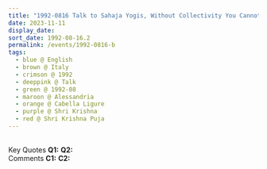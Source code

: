 ```yaml
---
title: "1992-0816 Talk to Sahaja Yogis, Without Collectivity You Cannot Enjoy and Our Main Power Is that of Love, after Śhrī Kṛiṣhṇa Pūjā, Tent, Cabella Ligure, Alessandria, Italy"
date: 2023-11-11
display_date: 
sort_date: 1992-08-16.2
permalink: /events/1992-0816-b
tags:
  - blue @ English
  - brown @ Italy
  - crimson @ 1992
  - deeppink @ Talk
  - green @ 1992-08
  - maroon @ Alessandria
  - orange @ Cabella Ligure
  - purple @ Shri Krishna
  - red @ Shri Krishna Puja
---
```


<br>

<wave-list>
  <list-title color="DarkSeaGreen" width="55">Key Quotes</list-title>
  <list-item color="BlanchedAlmond" width="280"><b>Q1:</b> <i></i></list-item>
  <list-item color="Lavender" width="280"><b>Q2:</b> <i></i></list-item>
</wave-list>

<br>

<wave-list>
  <list-title color="DarkSeaGreen" width="55">Comments</list-title>
  <list-item color="BlanchedAlmond" width="280"><b>C1:</b> <i></i></list-item>
  <list-item color="Lavender" width="280"><b>C2:</b> <i></i></list-item>
</wave-list>